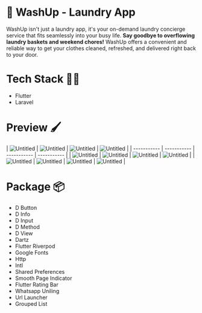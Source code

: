 # 🌊 WashUp - Laundry App

WashUp isn't just a laundry app, it's your on-demand laundry concierge service that fits seamlessly into your busy life.  **Say goodbye to overflowing laundry baskets and weekend chores!**  WashUp offers a convenient and reliable way to get your clothes cleaned, refreshed, and delivered right back to your door.

# Tech Stack **👩‍💻**

- Flutter
- Laravel

# Preview 🖌

| ![Untitled](WashUp%20-%20Laundry%20App%2063d34eb9c8554d358d658ee4ff8c1b2a/Untitled.jpeg) | ![Untitled](WashUp%20-%20Laundry%20App%2063d34eb9c8554d358d658ee4ff8c1b2a/Untitled%201.jpeg) 
| ![Untitled](WashUp%20-%20Laundry%20App%2063d34eb9c8554d358d658ee4ff8c1b2a/Untitled%202.jpeg) | ![Untitled](WashUp%20-%20Laundry%20App%2063d34eb9c8554d358d658ee4ff8c1b2a/Untitled%203.jpeg) |
| ----------- | ----------- | ----------- | ----------- |
| ![Untitled](WashUp%20-%20Laundry%20App%2063d34eb9c8554d358d658ee4ff8c1b2a/Untitled%204.jpeg) | ![Untitled](WashUp%20-%20Laundry%20App%2063d34eb9c8554d358d658ee4ff8c1b2a/Untitled%205.jpeg) 
| ![Untitled](WashUp%20-%20Laundry%20App%2063d34eb9c8554d358d658ee4ff8c1b2a/Untitled%206.jpeg) | ![Untitled](WashUp%20-%20Laundry%20App%2063d34eb9c8554d358d658ee4ff8c1b2a/Untitled%207.jpeg) |
| ![Untitled](WashUp%20-%20Laundry%20App%2063d34eb9c8554d358d658ee4ff8c1b2a/Untitled%208.jpeg) | ![Untitled](WashUp%20-%20Laundry%20App%2063d34eb9c8554d358d658ee4ff8c1b2a/Untitled%209.jpeg) 
| ![Untitled](WashUp%20-%20Laundry%20App%2063d34eb9c8554d358d658ee4ff8c1b2a/Untitled%2010.jpeg) | ![Untitled](WashUp%20-%20Laundry%20App%2063d34eb9c8554d358d658ee4ff8c1b2a/Untitled%2011.jpeg) |

# Package 📦

- D Button
- D Info
- D Input
- D Method
- D View
- Dartz
- Flutter Riverpod
- Google Fonts
- Http
- Intl
- Shared Preferences
- Smooth Page Indicator
- Flutter Rating Bar
- Whatsapp Uniling
- Url Launcher
- Grouped List
